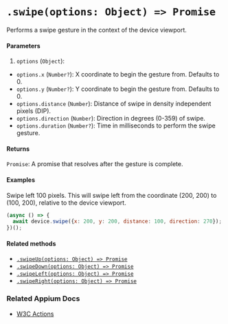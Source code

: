 # `.swipe(options: Object) => Promise`

Performs a swipe gesture in the context of the device viewport.

#### Parameters

1. `options` (`Object`):
  - `options.x` (`Number?`): X coordinate to begin the gesture from. Defaults to 0.
  - `options.y` (`Number?`): Y coordinate to begin the gesture from. Defaults to 0.
  - `options.distance` (`Number`): Distance of swipe in density independent pixels (DIP).
  - `options.direction` (`Number`): Direction in degrees (0-359) of swipe.
  - `options.duration` (`Number?`): Time in milliseconds to perform the swipe gesture.

#### Returns

`Promise`: A promise that resolves after the gesture is complete.

#### Examples

Swipe left 100 pixels. This will swipe left from the coordinate (200, 200) to (100, 200), relative to the device viewport.

```javascript
(async () => {
  await device.swipe({x: 200, y: 200, distance: 100, direction: 270});
})();
```

#### Related methods

- [`.swipeUp(options: Object) => Promise`](./swipeUp.md)
- [`.swipeDown(options: Object) => Promise`](./swipeDown.md)
- [`.swipeLeft(options: Object) => Promise`](./swipeLeft.md)
- [`.swipeRight(options: Object) => Promise`](./swipeRight.md)

### Related Appium Docs

- [W3C Actions](http://appium.io/docs/en/commands/interactions/actions/)